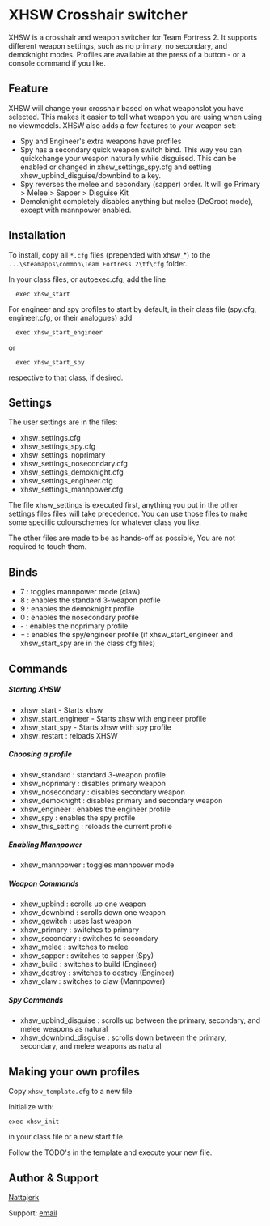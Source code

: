 # XHSW Crosshair switcher

XHSW is a crosshair and weapon switcher for Team Fortress 2.
It supports different weapon settings, such as no primary, no secondary, and demoknight modes. Profiles are available at the press of a button - or a console command if you like.


## Feature

XHSW will change your crosshair based on what weaponslot you have selected. This makes it easier to tell what weapon you are using when using no viewmodels. XHSW also adds a few features to your weapon set:

- Spy and Engineer's extra weapons have profiles
- Spy has a secondary quick weapon switch bind. This way you can quickchange your weapon naturally while disguised. This can be enabled or changed in xhsw_settings_spy.cfg and setting xhsw_upbind_disguise/downbind to a key.
- Spy reverses the melee and secondary (sapper) order. It will go Primary > Melee > Sapper > Disguise Kit
- Demoknight completely disables anything but melee (DeGroot mode), except with mannpower enabled.

## Installation

To install, copy all `*.cfg` files (prepended with xhsw_*) to the `...\steamapps\common\Team Fortress 2\tf\cfg` folder.

In your class files, or autoexec.cfg, add the line
```
  exec xhsw_start
```

For engineer and spy profiles to start by default, in their class file (spy.cfg, engineer.cfg, or their analogues) add
```
  exec xhsw_start_engineer
```
or
```
  exec xhsw_start_spy
```
respective to that class, if desired.

## Settings

The user settings are in the files:
- xhsw_settings.cfg
- xhsw_settings_spy.cfg
- xhsw_settings_noprimary
- xhsw_settings_nosecondary.cfg
- xhsw_settings_demoknight.cfg
- xhsw_settings_engineer.cfg
- xhsw_settings_mannpower.cfg

The file xhsw_settings is executed first, anything you put in the other settings files files will take precedence. You can use those files to make some specific colourschemes for whatever class you like.

The other files are made to be as hands-off as possible, You are not required to touch them.

## Binds

- 7 : toggles mannpower mode (claw)
- 8 : enables the standard 3-weapon profile
- 9 : enables the demoknight profile
- 0 : enables the nosecondary profile
- \- : enables the noprimary profile
- = : enables the spy/engineer profile (if xhsw_start_engineer and xhsw_start_spy are in the class cfg files)

## Commands

##### Starting XHSW
- xhsw_start - Starts xhsw
- xhsw_start_engineer - Starts xhsw with engineer profile
- xhsw_start_spy - Starts xhsw with spy profile
- xhsw_restart : reloads XHSW

##### Choosing a profile
- xhsw_standard : standard 3-weapon profile
- xhsw_noprimary : disables primary weapon
- xhsw_nosecondary : disables secondary weapon
- xhsw_demoknight : disables primary and secondary weapon
- xhsw_engineer : enables the engineer profile
- xhsw_spy : enables the spy profile
- xhsw_this_setting : reloads the current profile

##### Enabling Mannpower
- xhsw_mannpower : toggles mannpower mode

##### Weapon Commands
- xhsw_upbind : scrolls up one weapon
- xhsw_downbind : scrolls down one weapon
- xhsw_qswitch : uses last weapon
- xhsw_primary : switches to primary
- xhsw_secondary : switches to secondary
- xhsw_melee : switches to melee
- xhsw_sapper : switches to sapper (Spy)
- xhsw_build : switches to build (Engineer)
- xhsw_destroy : switches to destroy (Engineer)
- xhsw_claw : switches to claw (Mannpower)

##### Spy Commands

- xhsw_upbind_disguise : scrolls up between the primary, secondary, and melee weapons as natural
- xhsw_downbind_disguise : scrolls down between the primary, secondary, and melee weapons as natural


## Making your own profiles

Copy `xhsw_template.cfg` to a new file

Initialize with:
```
exec xhsw_init
```
in your class file or a new start file.

Follow the TODO's in the template and execute your new file.

## Author & Support

[Nattajerk](https://steamcommunity.com/id/nattajerk/)

Support: [email](mailto:nattakorps@gmail.com)

